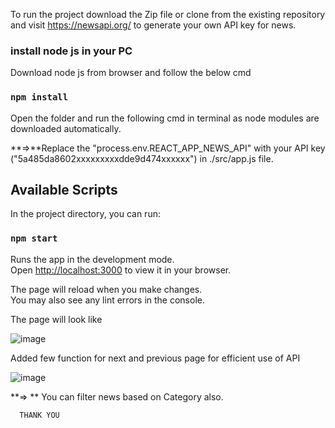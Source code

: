 To run the project download the Zip file or clone from the existing repository and visit https://newsapi.org/ to generate your own API key for news.


### install node js in your PC

  Download node  js from browser and follow the below cmd

### `npm install`

  Open the folder and run the following cmd in terminal as node modules are downloaded automatically.

**=>**Replace the "process.env.REACT_APP_NEWS_API" with your API key ("5a485da8602xxxxxxxxxdde9d474xxxxxx") in ./src/app.js file.


## Available Scripts

  In the project directory, you can run:

### `npm start`

Runs the app in the development mode.\
Open [http://localhost:3000](http://localhost:3000) to view it in your browser.

The page will reload when you make changes.\
You may also see any lint errors in the console.

The page will look like 

![image](https://github.com/Mohith202/NewsBoy/assets/128036418/b1a1cdfd-091e-4a59-aa58-987ff4f88e44)


  Added few function for next and previous page for efficient use of API


![image](https://github.com/Mohith202/NewsBoy/assets/128036418/317a0460-c226-47a1-b7f7-23bcaf3eab8e)



**=> ** You can filter news based on  Category also.

      THANK YOU

